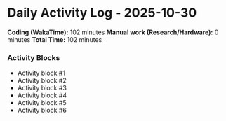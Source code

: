 # Daily Activity Log - 2025-10-30

**Coding (WakaTime):** 102 minutes
**Manual work (Research/Hardware):** 0 minutes
**Total Time:** 102 minutes

### Activity Blocks
- Activity block #1
- Activity block #2
- Activity block #3
- Activity block #4
- Activity block #5
- Activity block #6
